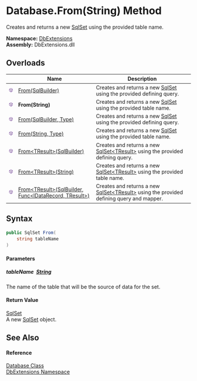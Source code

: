 Database.From(String) Method
============================
Creates and returns a new [SqlSet][1] using the provided table name.
  
**Namespace:** [DbExtensions][2]  
**Assembly:** DbExtensions.dll

Overloads
---------

|                  | Name                                                             | Description                                                                                     |
| ---------------- | ---------------------------------------------------------------- | ----------------------------------------------------------------------------------------------- |
| ![Public method] | [From(SqlBuilder)][3]                                            | Creates and returns a new [SqlSet][1] using the provided defining query.                        |
| ![Public method] | **From(String)**                                                 | Creates and returns a new [SqlSet][1] using the provided table name.                            |
| ![Public method] | [From(SqlBuilder, Type)][4]                                      | Creates and returns a new [SqlSet][1] using the provided defining query.                        |
| ![Public method] | [From(String, Type)][5]                                          | Creates and returns a new [SqlSet][1] using the provided table name.                            |
| ![Public method] | [From&lt;TResult>(SqlBuilder)][6]                                | Creates and returns a new [SqlSet&lt;TResult>][7] using the provided defining query.            |
| ![Public method] | [From&lt;TResult>(String)][8]                                    | Creates and returns a new [SqlSet&lt;TResult>][7] using the provided table name.                |
| ![Public method] | [From&lt;TResult>(SqlBuilder, Func&lt;IDataRecord, TResult>)][9] | Creates and returns a new [SqlSet&lt;TResult>][7] using the provided defining query and mapper. |


Syntax
------

```csharp
public SqlSet From(
	string tableName
)
```

#### Parameters

##### *tableName*  [String][10]
The name of the table that will be the source of data for the set.

#### Return Value
[SqlSet][1]  
A new [SqlSet][1] object.

See Also
--------

#### Reference
[Database Class][11]  
[DbExtensions Namespace][2]  

[1]: ../SqlSet/README.md
[2]: ../README.md
[3]: From.md
[4]: From_1.md
[5]: From_3.md
[6]: From__1.md
[7]: ../SqlSet_1/README.md
[8]: From__1_2.md
[9]: From__1_1.md
[10]: https://learn.microsoft.com/dotnet/api/system.string
[11]: README.md
[Public method]: ../../icons/pubmethod.svg "Public method"